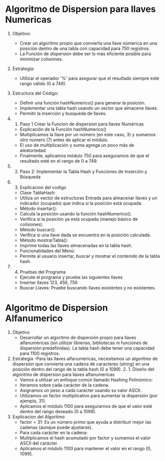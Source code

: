 # Algoritmo de Dispersion para llaves Numericas
1. Objetivo:
    - Crear un algoritmo propio que convierta una llave númerica en una posición dentro de una tabla con capacidad para 750 registros.
    - La Función de dispersion debe ser lo más eficiente posible para minimizar colisiones.
2. Estrategia:
    - Utilizar el operador '%' para asegurar que el resultado siempre esté rango válido (0 a 749).
3. Estructura del Código:
    - Definir una función hashNumerico() para generar la posición. 
    - Implementar una tabla hash usando un vector que almacene llaves. 
    - Permitir la inserción y busqueda de llaves.

3. 1. Paso 1 Crear la Funcion de dispersion para llaves Numéricas
    - Explicación de la Función hashNumerico()
    - Multiplicamos la llave por un número (en este caso, 3) y sumamos otro número (7) antes de aplicar el módulo.
    - El uso de multiplicación y suma agrega un poco más de aleatoriedad.
    - Finalmente, aplicamos módulo 750 para asegurarnos de que el resultado esté en el rango de 0 a 749.
3. 2. Paso 2: Implementar la Tabla Hash y Funciones de Inserción y Búsqueda
3. 3. Explicacion del codigo
    - Clase TablaHash:
    - Utiliza un vector de estructuras Entrada para almacenar llaves y un indicador (ocupado) que indica si la posición está ocupada.
    - Método insertar():
    - Calcula la posición usando la función hashNumerico().
    - Verifica si la posición ya está ocupada (manejo básico de colisiones).
    - Método buscar():
    - Verifica si una llave dada se encuentra en la posición calculada.
    - Método mostrarTabla():
    - Imprime todas las llaves almacenadas en la tabla hash.
    - Funcionalidades del Menú:
    - Permite al usuario insertar, buscar y mostrar el contenido de la tabla hash.
3. 4. Pruebas del Programa 
    - Ejecute el programa y pruebe las siguientes llaves
    - Insertar llaves 123, 456, 756
    - Buscar Llaves: Pruebe buscando llaves existentes y no existentes.
# Algoritmo de Dispersion Alfanumerico
1. Objetivo
    - Desarrollar un algoritmo de dispersión propio para llaves alfanuméricas (sin utilizar librerías, bibliotecas ni funciones de dispersión predefinidas). La tabla   hash debe tener una capacidad para 1100 registros.
2. Estrategia
    -Para las llaves alfanuméricas, necesitamos un algoritmo de dispersión que convierta una cadena de caracteres (string) en una posición dentro del rango de la tabla hash (0 a 1099).
    2. 1. Diseño del algoritmo de dispersion para llaves alfanumericas
    - Vamos a utilizar un enfoque común llamado Hashing Polinómico:
    - Iteramos sobre cada carácter de la cadena.
    - Asignamos un peso a cada carácter usando su valor ASCII.
    - Utilizamos un factor multiplicativo para aumentar la dispersión (por ejemplo, 31).
    - Aplicamos el módulo 1100 para asegurarnos de que el valor esté dentro del rango deseado (0 a 1099).
3. Explicacion del Algoritmo
    - factor = 31: Es un número primo que ayuda a distribuir mejor las cadenas (aunque puede ajustarse).
    - Para cada carácter en la cadena:
    - Multiplicamos el hash acumulado por factor y sumamos el valor ASCII del carácter.
    - Aplicamos el módulo 1100 para mantener el valor en el rango [0, 1099].